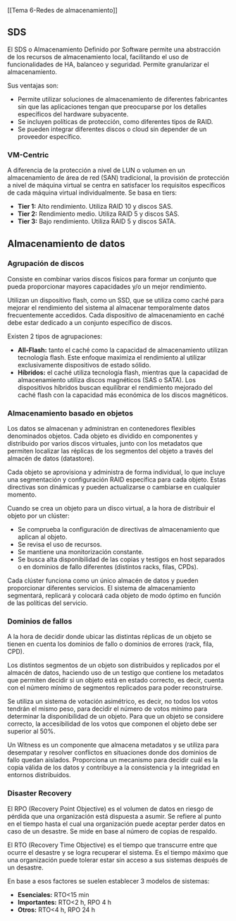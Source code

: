 [[Tema 6-Redes de almacenamiento]]

## SDS
El SDS o Almacenamiento Definido por Software permite una abstracción de los recursos de almacenamiento local, facilitando el uso de funcionalidades de HA, balanceo y seguridad. Permite granularizar el almacenamiento.

Sus ventajas son:
+ Permite utilizar soluciones de almacenamiento de diferentes fabricantes sin que las aplicaciones tengan que preocuparse por los detalles específicos del hardware subyacente.
+ Se incluyen políticas de protección, como diferentes tipos de RAID.
+ Se pueden integrar diferentes discos o cloud sin depender de un proveedor específico.

### VM-Centric
A diferencia de la protección a nivel de LUN o volumen en un almacenamiento de área de red (SAN) tradicional, la provisión de protección a nivel de máquina virtual se centra en satisfacer los requisitos específicos de cada máquina virtual individualmente. Se basa en tiers:
+ **Tier 1:** Alto rendimiento. Utiliza RAID 10 y discos SAS.
+ **Tier 2:** Rendimiento medio. Utiliza RAID 5 y discos SAS.
+ **Tier 3:** Bajo rendimiento. Utiliza RAID 5 y discos SATA. 

## Almacenamiento de datos
### Agrupación de discos
Consiste en combinar varios discos físicos para formar un conjunto que pueda proporcionar mayores capacidades y/o un mejor rendimiento. 

Utilizan un dispositivo flash, como un SSD, que se utiliza como caché para mejorar el rendimiento del sistema al almacenar temporalmente datos frecuentemente accedidos. Cada dispositivo de almacenamiento en caché debe estar dedicado a un conjunto específico de discos.

Existen 2 tipos de agrupaciones:
- **All-Flash:** tanto el caché como la capacidad de almacenamiento utilizan tecnología flash. Este enfoque maximiza el rendimiento al utilizar exclusivamente dispositivos de estado sólido.
- **Híbridos:** el caché utiliza tecnología flash, mientras que la capacidad de almacenamiento utiliza discos magnéticos (SAS o SATA). Los dispositivos híbridos buscan equilibrar el rendimiento mejorado del caché flash con la capacidad más económica de los discos magnéticos.

### Almacenamiento basado en objetos
Los datos se almacenan y administran en contenedores flexibles denominados objetos. Cada objeto es dividido en componentes y distribuido por varios discos virtuales, junto con los metadatos que permiten localizar las réplicas de los segmentos del objeto a través del almacén de datos (datastore). 

Cada objeto se aprovisiona y administra de forma individual, lo que incluye una segmentación y configuración RAID específica para cada objeto. Estas directivas son dinámicas y pueden actualizarse o cambiarse en cualquier momento.

Cuando se crea un objeto para un disco virtual, a la hora de distribuir el objeto por un clúster:
+ Se comprueba la configuración de directivas de almacenamiento que aplican al objeto.
+ Se revisa el uso de recursos.
+ Se mantiene una monitorización constante.
+ Se busca alta disponibilidad de las copias y testigos en host separados o en dominios de fallo diferentes (distintos racks, filas, CPDs).

Cada clúster funciona como un único almacén de datos y pueden proporcionar diferentes servicios. El sistema de almacenamiento segmentará, replicará y colocará cada objeto de modo óptimo en función de las políticas del servicio.

### Dominios de fallos
A la hora de decidir donde ubicar las distintas réplicas de un objeto se tienen en cuenta los dominios de fallo o dominios de errores (rack, fila, CPD).

Los distintos segmentos de un objeto son distribuidos y replicados por el almacén de datos, haciendo uso de un testigo que contiene los metadatos que permiten decidir si un objeto está en estado correcto, es decir, cuenta con el número mínimo de segmentos replicados para poder reconstruirse.

Se utiliza un sistema de votación asimétrico, es decir, no todos los votos tendrán el mismo peso, para decidir el número de votos mínimo para determinar la disponibilidad de un objeto. Para que un objeto se considere correcto, la accesibilidad de los votos que componen el objeto debe ser superior al 50%.

Un Witness es un componente que almacena metadatos y se utiliza para desempatar y resolver conflictos en situaciones donde dos dominios de fallo quedan aislados. Proporciona un mecanismo para decidir cuál es la copia válida de los datos y contribuye a la consistencia y la integridad en entornos distribuidos.

### Disaster Recovery
El RPO (Recovery Point Objective) es el volumen de datos en riesgo de pérdida que una organización está dispuesta a asumir. Se refiere al punto en el tiempo hasta el cual una organización puede aceptar perder datos en caso de un desastre. Se mide en base al número de copias de respaldo.

El RTO (Recovery Time Objective) es el tiempo que transcurre entre que ocurre el desastre y se logra recuperar el sistema. Es el tiempo máximo que una organización puede tolerar estar sin acceso a sus sistemas después de un desastre. 

En base a esos factores se suelen establecer 3 modelos de sistemas:
+ **Esenciales:** RTO<15 min
+ **Importantes:** RTO<2 h, RPO 4 h
+ **Otros:** RTO<4 h, RPO 24 h